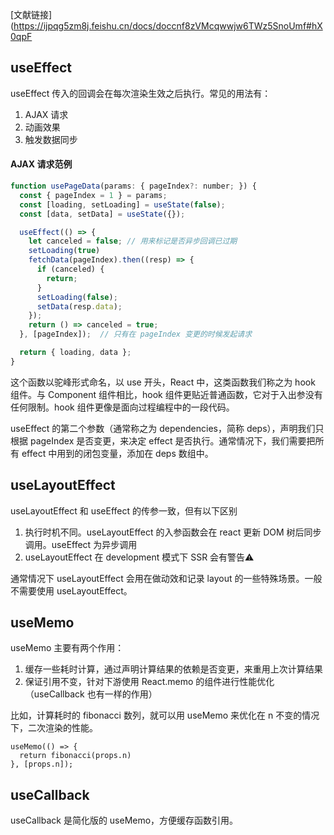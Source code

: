 [文献链接](https://ijpqg5zm8j.feishu.cn/docs/doccnf8zVMcqwwjw6TWz5SnoUmf#hX0qpF

## useEffect

useEffect 传入的回调会在每次渲染生效之后执行。常见的用法有：

1.  AJAX 请求
2.  动画效果
3.  触发数据同步

#### AJAX 请求范例

```js
function usePageData(params: { pageIndex?: number; }) {
  const { pageIndex = 1 } = params;
  const [loading, setLoading] = useState(false);
  const [data, setData] = useState({});

  useEffect(() => {
    let canceled = false; // 用来标记是否异步回调已过期
    setLoading(true)
    fetchData(pageIndex).then((resp) => {
      if (canceled) {
        return;
      }
      setLoading(false);
      setData(resp.data);
    });
    return () => canceled = true;
  }, [pageIndex]);  // 只有在 pageIndex 变更的时候发起请求

  return { loading, data };
}
```

这个函数以驼峰形式命名，以 use 开头，React 中，这类函数我们称之为 hook 组件。与 Component 组件相比，hook 组件更贴近普通函数，它对于入出参没有任何限制。hook 组件更像是面向过程编程中的一段代码。

useEffect 的第二个参数（通常称之为 dependencies，简称 deps），声明我们只根据 pageIndex 是否变更，来决定 effect 是否执行。通常情况下，我们需要把所有 effect 中用到的闭包变量，添加在 deps 数组中。

## useLayoutEffect

useLayoutEffect 和 useEffect 的传参一致，但有以下区别

1.  执行时机不同。useLayoutEffect 的入参函数会在 react 更新 DOM 树后同步调用。useEffect 为异步调用
2.  useLayoutEffect 在 development 模式下 SSR 会有警告⚠️

通常情况下 useLayoutEffect 会用在做动效和记录 layout 的一些特殊场景。一般不需要使用 useLayoutEffect。

## useMemo

useMemo 主要有两个作用：

1.  缓存一些耗时计算，通过声明计算结果的依赖是否变更，来重用上次计算结果
2.  保证引用不变，针对下游使用 React.memo 的组件进行性能优化（useCallback 也有一样的作用）

比如，计算耗时的 fibonacci 数列，就可以用 useMemo 来优化在 n 不变的情况下，二次渲染的性能。

```
useMemo(() => {
  return fibonacci(props.n)
}, [props.n]);
```

## useCallback

useCallback 是简化版的 useMemo，方便缓存函数引用。
